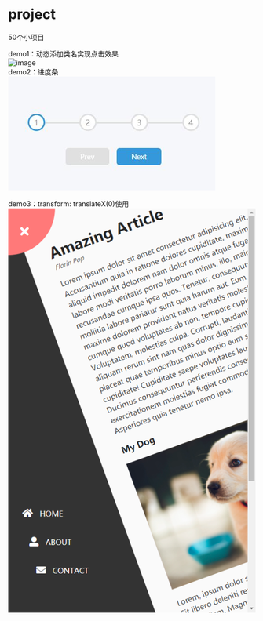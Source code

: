 # project
50个小项目

demo1：动态添加类名实现点击效果\
![image](https://user-images.githubusercontent.com/83935370/173315323-20c0bb23-156f-4ddf-a68b-6bb7f8f2034c.png)\
demo2：进度条\
![](README_files/1.jpg)

demo3：transform: translateX(0)使用\
![](README_files/2.png)

